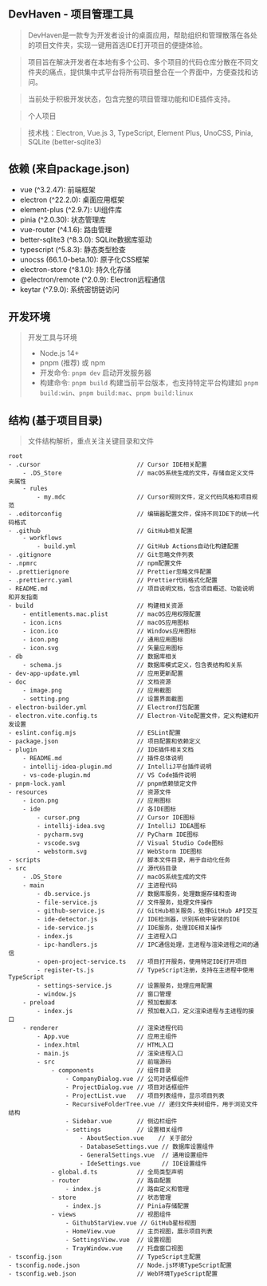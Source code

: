 ## DevHaven - 项目管理工具

> DevHaven是一款专为开发者设计的桌面应用，帮助组织和管理散落在各处的项目文件夹，实现一键用首选IDE打开项目的便捷体验。

> 项目旨在解决开发者在本地有多个公司、多个项目的代码仓库分散在不同文件夹的痛点，提供集中式平台将所有项目整合在一个界面中，方便查找和访问。

> 当前处于积极开发状态，包含完整的项目管理功能和IDE插件支持。

> 个人项目

> 技术栈：Electron, Vue.js 3, TypeScript, Element Plus, UnoCSS, Pinia, SQLite (better-sqlite3)



## 依赖 (来自package.json)

* vue (^3.2.47): 前端框架
* electron (^22.2.0): 桌面应用框架
* element-plus (^2.9.7): UI组件库
* pinia (^2.0.30): 状态管理库
* vue-router (^4.1.6): 路由管理
* better-sqlite3 (^8.3.0): SQLite数据库驱动
* typescript (^5.8.3): 静态类型检查
* unocss (66.1.0-beta.10): 原子化CSS框架
* electron-store (^8.1.0): 持久化存储
* @electron/remote (^2.0.9): Electron远程通信
* keytar (^7.9.0): 系统密钥链访问


## 开发环境

> 开发工具与环境
> - Node.js 14+
> - pnpm (推荐) 或 npm
> - 开发命令: `pnpm dev` 启动开发服务器
> - 构建命令: `pnpm build` 构建当前平台版本，也支持特定平台构建如 `pnpm build:win`、`pnpm build:mac`、`pnpm build:linux`


## 结构 (基于项目目录)

> 文件结构解析，重点关注关键目录和文件

```
root
- .cursor                           // Cursor IDE相关配置
    - .DS_Store                     // macOS系统生成的文件，存储自定义文件夹属性
    - rules
        - my.mdc                    // Cursor规则文件，定义代码风格和项目规范
- .editorconfig                     // 编辑器配置文件，保持不同IDE下的统一代码格式
- .github                           // GitHub相关配置
    - workflows
        - build.yml                 // GitHub Actions自动化构建配置
- .gitignore                        // Git忽略文件列表
- .npmrc                            // npm配置文件
- .prettierignore                   // Prettier忽略文件配置
- .prettierrc.yaml                  // Prettier代码格式化配置
- README.md                         // 项目说明文档，包含项目概述、功能说明和开发指南
- build                             // 构建相关资源
    - entitlements.mac.plist        // macOS应用权限配置
    - icon.icns                     // macOS应用图标
    - icon.ico                      // Windows应用图标
    - icon.png                      // 通用应用图标
    - icon.svg                      // 矢量应用图标
- db                                // 数据库相关
    - schema.js                     // 数据库模式定义，包含表结构和关系
- dev-app-update.yml                // 应用更新配置
- doc                               // 文档资源
    - image.png                     // 应用截图
    - setting.png                   // 设置界面截图
- electron-builder.yml              // Electron打包配置
- electron.vite.config.ts           // Electron-Vite配置文件，定义构建和开发设置
- eslint.config.mjs                 // ESLint配置
- package.json                      // 项目配置和依赖定义
- plugin                            // IDE插件相关文档
    - README.md                     // 插件总体说明
    - intellij-idea-plugin.md       // IntelliJ平台插件说明
    - vs-code-plugin.md             // VS Code插件说明
- pnpm-lock.yaml                    // pnpm依赖锁定文件
- resources                         // 资源文件
    - icon.png                      // 应用图标
    - ide                           // 各IDE图标
        - cursor.png                // Cursor IDE图标
        - intellij-idea.svg         // IntelliJ IDEA图标
        - pycharm.svg               // PyCharm IDE图标
        - vscode.svg                // Visual Studio Code图标
        - webstorm.svg              // WebStorm IDE图标
- scripts                           // 脚本文件目录，用于自动化任务
- src                               // 源代码目录
    - .DS_Store                     // macOS系统生成的文件
    - main                          // 主进程代码
        - db.service.js             // 数据库服务，处理数据存储和查询
        - file-service.js           // 文件服务，处理文件操作
        - github-service.js         // GitHub相关服务，处理GitHub API交互
        - ide-detector.js           // IDE检测器，识别系统中安装的IDE
        - ide-service.js            // IDE服务，处理IDE相关操作
        - index.js                  // 主进程入口
        - ipc-handlers.js           // IPC通信处理，主进程与渲染进程之间的通信
        - open-project-service.ts   // 项目打开服务，使用特定IDE打开项目
        - register-ts.js            // TypeScript注册，支持在主进程中使用TypeScript
        - settings-service.js       // 设置服务，处理应用配置
        - window.js                 // 窗口管理
    - preload                       // 预加载脚本
        - index.js                  // 预加载入口，定义渲染进程与主进程的接口
    - renderer                      // 渲染进程代码
        - App.vue                   // 应用主组件
        - index.html                // HTML入口
        - main.js                   // 渲染进程入口
        - src                       // 前端源码
            - components            // 组件目录
                - CompanyDialog.vue // 公司对话框组件
                - ProjectDialog.vue // 项目对话框组件
                - ProjectList.vue   // 项目列表组件，显示项目列表
                - RecursiveFolderTree.vue // 递归文件夹树组件，用于浏览文件结构
                - Sidebar.vue       // 侧边栏组件
                - settings          // 设置相关组件
                    - AboutSection.vue    // 关于部分
                    - DatabaseSettings.vue // 数据库设置组件
                    - GeneralSettings.vue  // 通用设置组件
                    - IdeSettings.vue      // IDE设置组件
            - global.d.ts           // 全局类型声明
            - router                // 路由配置
                - index.js          // 路由定义和管理
            - store                 // 状态管理
                - index.js          // Pinia存储配置
            - views                 // 视图组件
                - GithubStarView.vue // GitHub星标视图
                - HomeView.vue      // 主页视图，展示项目列表
                - SettingsView.vue  // 设置视图
                - TrayWindow.vue    // 托盘窗口视图
- tsconfig.json                     // TypeScript主配置
- tsconfig.node.json                // Node.js环境TypeScript配置
- tsconfig.web.json                 // Web环境TypeScript配置
```
